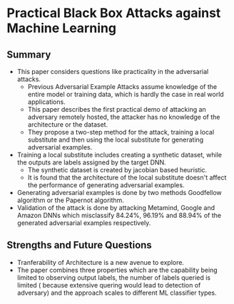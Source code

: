 # Practical Black Box Attacks against Machine Learning

## Summary 
- This paper considers questions like practicality in the adversarial attacks. 
  - Previous Adversarial Example Attacks assume knowledge of the entire model or training data, which is hardly the case in real world
  applications.
  - This paper describes the first practical demo of attacking an adversary remotely hosted, the attacker has no knowledge of the architecture or the dataset.
  - They propose a two-step method for the attack, training a local substitute and then using the local substitute for generating adversarial examples.
- Training a local substitute includes creating a synthetic dataset, while the outputs are labels assigned by the target DNN. 
  - The synthetic dataset is created by jacobian based heuristic.
  - It is found that the architecture of the local substitute doesn't affect the performance of generating adversarial examples.
- Generating adversarial examples is done by two methods Goodfellow algorithm or the Papernot algorithm.
- Validation of the attack is done by attacking Metamind, Google and Amazon DNNs which misclassify 84.24%, 96.19% and 88.94% of the generated adversarial examples respectively.

## Strengths and Future Questions
- Tranferability of Architecture is a new avenue to explore. 
- The paper combines three properties which are the capability being limited to observing output labels, the number of labels queried is limited ( because extensive quering would lead to detection of adversary) and the approach scales to different ML classifier types.
